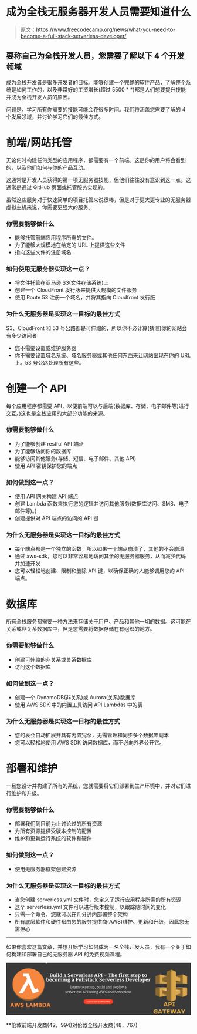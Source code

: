 # 成为全栈无服务器开发人员需要知道什么

> 原文：<https://www.freecodecamp.org/news/what-you-need-to-become-a-full-stack-serverless-developer/>

## 要称自己为全栈开发人员，您需要了解以下 4 个开发领域

成为全栈开发者是很多开发者的目标。能够创建一个完整的软件产品，了解整个系统是如何工作的，以及非常好的工资增长(超过 5500 * *)都是人们想要提升技能并成为全栈开发人员的原因。

问题是，学习所有你需要的技能可能会花很多时间。我们将涵盖您需要了解的 4 个发展领域，并讨论学习它们的最佳方式。

# 前端/网站托管

无论何时构建任何类型的应用程序，都需要有一个前端。这是你的用户将会看到的，以及他们如何与你的产品互动。

这通常是开发人员获得的第一项无服务器技能，但他们往往没有意识到这一点。这通常是通过 GitHub 页面或托管服务实现的。

虽然这些服务对于快速简单的项目托管来说很棒，但是对于更大更专业的无服务器虚拟主机来说，你需要更强大的服务。

### 你需要能够做什么

*   能够托管前端应用程序所需的文件。
*   为了能够大规模地在给定的 URL 上提供这些文件
*   指向这些文件的注册域名

### 如何使用无服务器实现这一点？

*   将文件托管在亚马逊 S3(文件存储系统)上
*   创建一个 CloudFront 发行版来提供大规模的文件服务
*   使用 Route 53 注册一个域名，并将其指向 Cloudfront 发行版

### 为什么无服务器是实现这一目标的最佳方式

S3、CloudFront 和 53 号公路都是可伸缩的，所以你不必计算(猜测)你的网站会有多少访问者

*   您不需要设置或维护服务器
*   你不需要设置域名系统、域名服务器或其他任何东西来让网站出现在你的 URL 上。53 号公路处理所有这些。

# 创建一个 API

每个应用程序都需要 API，以便前端可以与后端(数据库、存储、电子邮件等)进行交互。)这也是全栈应用的大部分功能的来源。

### 你需要能够做什么

*   为了能够创建 restful API 端点
*   为了能够访问你的数据库
*   能够访问其他服务(存储、短信、电子邮件、其他 API)
*   使用 API 密钥保护您的端点

### 如何做到这一点？

*   使用 API 网关构建 API 端点
*   创建 Lambda 函数来执行您的逻辑并访问其他服务(数据库访问、SMS、电子邮件等)。)
*   创建提供对 API 端点的访问的 API 键

### 为什么无服务器是实现这一目标的最佳方式

*   每个端点都是一个独立的函数，所以如果一个端点崩溃了，其他的不会崩溃
*   通过 aws-sdk，您可以非常容易地访问其余的无服务器服务，从而减少代码并加速开发
*   您可以轻松地创建、限制和删除 API 键，以确保正确的人能够调用您的 API 端点。

# 数据库

所有全栈服务都需要一种方法来存储关于用户、产品和其他一切的数据。这可能在关系或非关系数据库中，但是您需要将数据存储在有组织的地方。

### 你需要能够做什么

*   创建可伸缩的非关系或关系数据库
*   访问这个数据库

### 如何做到这一点？

*   创建一个 DynamoDB(非关系)或 Aurora(关系)数据库
*   使用 AWS SDK 中的内置工具访问 API Lambdas 中的表

### 为什么无服务器是实现这一目标的最佳方式

*   您的表会自动扩展并具有内置冗余，无需管理和同步多个数据库副本
*   您可以轻松地使用 AWS SDK 访问数据库，而不必向外界公开它。

# 部署和维护

一旦您设计并构建了所有的系统，您就需要将它们部署到生产环境中，并对它们进行维护和升级。

### 你需要能够做什么

*   部署我们到目前为止讨论过的所有资源
*   为所有资源提供受版本控制的配置
*   维护和更新运行系统的软件和硬件

### 如何做到这一点？

*   使用无服务器框架创建资源

### 为什么无服务器是实现这一目标的最佳方式

*   当您创建 serverless.yml 文件时，您定义了运行应用程序所需的所有资源
*   这个 serverless.yml 文件可以进行版本控制，以跟踪随时间的变化
*   只需一个命令，您就可以在几分钟内部署整个架构
*   所有底层软件和硬件都由您的服务提供商(AWS)维护、更新和升级，因此您无需担心

* * *

如果你喜欢这篇文章，并想开始学习如何成为一名全栈开发人员，我有一个关于如何构建和部署自己的无服务器 API 的免费视频课程。

[![gGWk4q7VmZ2zwAAAABJRU5ErkJggg==](img/5b40d36108265e2e33f19837aa00cd1e.png)](https://courses.completecoding.io/p/build-a-serverless-api/)

**伦敦前端开发商(42，994)对伦敦全栈开发商(48，767)